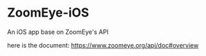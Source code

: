 # ZoomEye-iOS
An iOS app base on ZoomEye's API

here is the document: https://www.zoomeye.org/api/doc#overview
